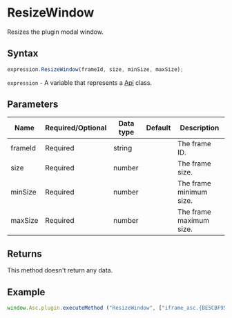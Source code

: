 # ResizeWindow

Resizes the plugin modal window.

## Syntax

```javascript
expression.ResizeWindow(frameId, size, minSize, maxSize);
```

`expression` - A variable that represents a [Api](../Api.md) class.

## Parameters

| **Name** | **Required/Optional** | **Data type** | **Default** | **Description** |
| ------------- | ------------- | ------------- | ------------- | ------------- |
| frameId | Required | string |  | The frame ID. |
| size | Required | number |  | The frame size. |
| minSize | Required | number |  | The frame minimum size. |
| maxSize | Required | number |  | The frame maximum size. |

## Returns

This method doesn't return any data.

## Example

```javascript editor-xlsx
window.Asc.plugin.executeMethod ("ResizeWindow", ["iframe_asc.{BE5CBF95-C0AD-4842-B157-AC40FEDD9841}", 392, 392, 392]);
```

